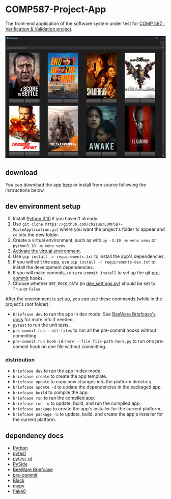 # COMP587-Project-App

The front-end application of the software system under test for [COMP 587 : Verification &amp; Validation project](https://github.com/chizuo/COMP587-Project).

![demo](src/moviefinder/resources/demo.png)

## download

You can download the app [here](https://github.com/chizuo/COMP587-MovieApplication/releases) or install from source following the instructions below.

## dev environment setup

0. Install [Python 3.10](https://www.python.org/downloads/release/python-3108/) if you haven't already.
1. Use `git clone https://github.com/chizuo/COMP587-MovieApplication.git` where you want the project's folder to appear and `cd` into the new folder.
2. Create a virtual environment, such as with `py -3.10 -m venv venv` or `python3.10 -m venv venv`.
3. [Activate the virtual environment](https://python.land/virtual-environments/virtualenv).
4. Use `pip install -r requirements.txt` to install the app's dependencies.
5. If you will edit the app, use `pip install -r requirements-dev.txt` to install the development dependencies.
6. If you will make commits, run `pre-commit install` to set up the git [pre-commit](https://pre-commit.com/) hooks.
7. Choose whether `USE_MOCK_DATA` (in [dev_settings.py](https://github.com/chizuo/COMP587-MovieApplication/blob/main/src/moviefinder/dev_settings.py)) should be set to `True` or `False`.

After the environment is set up, you can use these commands (while in the project's root folder):

* `briefcase dev` to run the app in dev mode. See [BeeWare Briefcase's docs](https://docs.beeware.org/en/latest/tutorial/tutorial-3.html) for more info if needed.
* `pytest` to run the unit tests.
* `pre-commit run --all-files` to run all the pre-commit hooks without committing.
* `pre-commit run hook-id-here --file file-path-here.py` to run one pre-commit hook on one file without committing.

### distribution

* `briefcase dev` to run the app in dev mode.
* `briefcase create` to create the app template.
* `briefcase update` to copy new changes into the platform directory.
* `briefcase update -d` to update the dependencies in the packaged app.
* `briefcase build` to compile the app.
* `briefcase run` to run the compiled app.
* `briefcase run -u` to update, build, and run the compiled app.
* `briefcase package` to create the app's installer for the current platform.
* `briefcase package -u` to update, build, and create the app's installer for the current platform.

## dependency docs

* [Python](https://docs.python.org/3/)
* [pytest](https://docs.pytest.org/en/6.2.x/contents.html)
* [pytest-qt](https://pytest-qt.readthedocs.io/en/latest/intro.html)
* [PySide](https://doc.qt.io/qtforpython/index.html)
* [BeeWare Briefcase](https://briefcase.readthedocs.io/en/latest/)
* [pre-commit](https://pre-commit.com/)
* [Black](https://black.readthedocs.io/en/stable/)
* [mypy](https://mypy.readthedocs.io/en/stable/)
* [flake8](https://flake8.pycqa.org/en/latest/)
